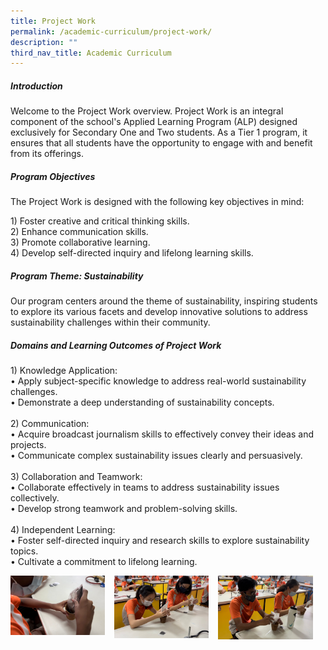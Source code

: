 ```yaml
---
title: Project Work
permalink: /academic-curriculum/project-work/
description: ""
third_nav_title: Academic Curriculum
---
```

##### Introduction

Welcome to the Project Work overview. Project Work is an integral component of the school's Applied Learning Program (ALP) designed exclusively for Secondary One and Two students. As a Tier 1 program, it ensures that all students have the opportunity to engage with and benefit from its offerings.

##### Program Objectives

The Project Work is designed with the following key objectives in mind:
<p>
1) Foster creative and critical thinking skills. <br>
2) Enhance communication skills. <br>
3) Promote collaborative learning. <br>
4) Develop self-directed inquiry and lifelong learning skills. <br>
</p>

##### Program Theme: Sustainability

Our program centers around the theme of sustainability, inspiring students to explore its various facets and develop innovative solutions to address sustainability challenges within their community.

##### Domains and Learning Outcomes of Project Work

<p>
1) Knowledge Application: <br>
	•	Apply subject-specific knowledge to address real-world sustainability challenges.<br>
	•	Demonstrate a deep understanding of sustainability concepts.<br><br>
2) Communication: <br>
	•	Acquire broadcast journalism skills to effectively convey their ideas and projects. <br>
	•	Communicate complex sustainability issues clearly and persuasively.<br><br>	
3) Collaboration and Teamwork: <br>
	•	Collaborate effectively in teams to address sustainability issues collectively. <br>
	•	Develop strong teamwork and problem-solving skills. <br><br>
4) Independent Learning: <br>
•	Foster self-directed inquiry and research skills to explore sustainability topics.<br>
•	Cultivate a commitment to lifelong learning.

</p>








<img src="/images/ALP_03.png" style="width:30%;margin-right:15px;" align="left">
<img src="/images/ALP_04.png" style="width:30%;margin-right:15px;" align="left">
<img src="/images/ALP_05.png" style="width:30%;margin-right:15px;" align="left">
<br clear="left">
